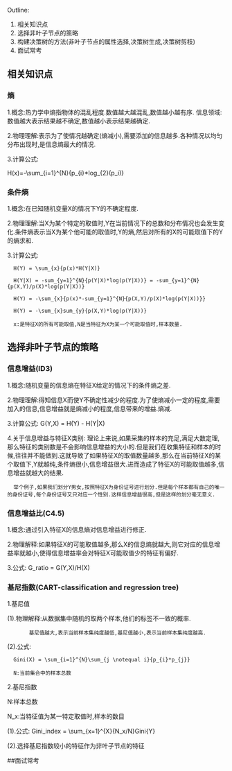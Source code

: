 Outline:
1. 相关知识点
2. 选择非叶子节点的策略
3. 构建决策树的方法(非叶子节点的属性选择,决策树生成,决策树剪枝)
4. 面试常考

## 相关知识点
### 熵
1.概念:热力学中熵指物体的混乱程度.数值越大越混乱,数值越小越有序.
      信息领域:数值越大表示结果越不确定,数值越小表示结果越确定.
      
2.物理理解:表示为了使情况越确定(熵减小),需要添加的信息越多.各种情况以均匀分布出现时,是信息熵最大的情况. 

3.计算公式:

  H(x)=-\sum_{i=1}^{N}{p_{i}*log_{2}(p_i)}
  
### 条件熵

1.概念:在已知随机变量X的情况下Y的不确定程度.

2.物理理解:当X为某个特定的取值时,Y在当前情况下的总数和分布情况也会发生变化.条件熵表示当X为某个他可能的取值时,Y的熵,然后对所有的X的可能取值下的Y的熵求和.

3.计算公式:

      H(Y) = \sum_{x}{p(x)*H(Y|X)}
      
      H(Y|X) = -sum_{y=1}^{N}{p(Y|X)*log(p(Y|X))} = -sum_{y=1}^{N}{p(X,Y)/p(X)*log(p(Y|X))}
      
      H(Y) = -\sum_{x}{p(x)*-sum_{y=1}^{N}{p(X,Y)/p(X)*log(p(Y|X))}}
      
      H(Y) = -\sum_{x}sum_{y}{p(X,Y)*log(p(Y|X))}
      
      x:是特征X的所有可能取值,N是当特征为X为某一个可能取值时,样本数量.
      
## 选择非叶子节点的策略
### 信息增益(ID3)
1.概念:随机变量的信息熵在特征X给定的情况下的条件熵之差.

2.物理理解:得知信息X而使Y不确定性减少的程度.为了使熵减小一定的程度,需要加入的信息,信息增益就是熵减小的程度,信息带来的增益.熵减.

3.计算公式:
      G(Y,X) = H(Y) - H(Y|X)

4.关于信息增益与特征X类别:
      理论上来说,如果采集的样本的充足,满足大数定理,那么特征的类别数是不会影响信息增益的大小的.但是我们在收集特征和样本的时候,往往并不能做到.这就导致了如果特征X的取值数量越多,那么在当前特征X的某个取值下,Y就越纯,条件熵很小,信息增益很大.进而造成了特征X的可能取值越多,信息增益就越大的结果.
      
      举个例子,如果我们划分Y男女,按照特征X为身份证号进行划分.但是每个样本都有自己的唯一的身份证号,每个身份证号又只对应一个性别.这样信息增益很高,但是这样的划分毫无意义.
      
### 信息增益比(C4.5)
1.概念:通过引入特征X的信息熵对信息增益进行修正.

2.物理解释:如果特征X的可能取值越多,那么X的信息熵就越大,则它对应的信息增益率就越小,使得信息增益率会对特征X可能取值少的特征有偏好.

3.公式:
      G_ratio = G(Y,X)/H(X)

### 基尼指数(CART-classification and regression tree)
1.基尼值

(1).物理解释:从数据集中随机的取两个样本,他们的标签不一致的概率.

           基尼值越大,表示当前样本集纯度越低,基尼值越小,表示当前样本集纯度越高.
(2).公式:

      Gini(X) = \sum_{i=1}^{N}\sum_{j \notequal i}{p_{i}*p_{j}}
      
      N:当前集合中的样本总数
 
2.基尼指数

 N:样本总数
 
 N_x:当特征值为某一特定取值时,样本的数目
 
 (1).公式:
      Gini_index = \sum_{x=1}^{X}{N_x/N}Gini{Y}

 (2).选择基尼指数较小的特征作为非叶子节点的特征

##面试常考
